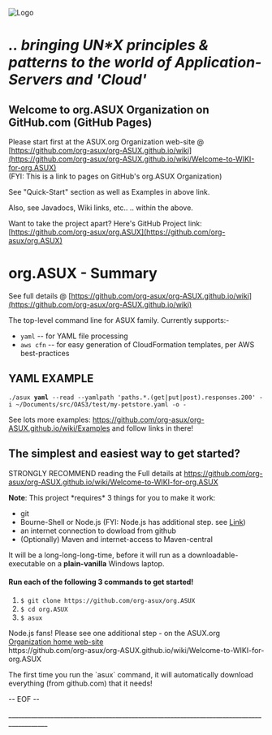 ![Logo](https://drive.google.com/file/d/1zjlUGJ66xQ8prxORzvfHSEF5UZiLH8Oc/view?usp=sharing)

# *.. bringing UN\*X principles & patterns to the world of Application-Servers and 'Cloud'*

## Welcome to org.ASUX Organization on GitHub.com (GitHub Pages)

Please start first at the ASUX.org Organization web-site @<br>
[https://github.com/org-asux/org-ASUX.github.io/wiki](https://github.com/org-asux/org-ASUX.github.io/wiki/Welcome-to-WIKI-for-org.ASUX)<br>
(FYI: This is a link to pages on GitHub's org.ASUX Organization)

See "Quick-Start" section as well as Examples in above link.

Also, see Javadocs, Wiki links, etc.. .. within the above.

Want to take the project apart? Here's GitHub Project link:   [https://github.com/org-asux/org.ASUX](https://github.com/org-asux/org.ASUX)

# org.ASUX - Summary

See full details @ [https://github.com/org-asux/org-ASUX.github.io/wiki](https://github.com/org-asux/org-ASUX.github.io/wiki)

<p>The top-level command line for ASUX family. Currently supports:-</p>
<ul>
  <li><code>yaml</code> -- for YAML file processing</li>
   <li><code>aws cfn</code> -- for easy generation of CloudFormation templates, per AWS best-practices</li>
</ul>

<h2>YAML EXAMPLE</h2>
<p><code>./asux <b>yaml</b> --read --yamlpath 'paths.*.(get|put|post).responses.200' -i ~/Documents/src/OAS3/test/my-petstore.yaml -o - </code></p>

<p>See lots more examples:  <A HREF='https://github.com/org-asux/org-ASUX.github.io/wiki/Examples'>https://github.com/org-asux/org-ASUX.github.io/wiki/Examples</A> and follow links in there! </p>

<h2>The simplest and easiest way to get started?</h2>
<p>STRONGLY RECOMMEND reading the Full details at <A HREF='https://github.com/org-asux/org-ASUX.github.io/wiki/Welcome-to-WIKI-for-org.ASUX'>https://github.com/org-asux/org-ASUX.github.io/wiki/Welcome-to-WIKI-for-org.ASUX</A></p>
<p><b>Note</b>: This project *requires* 3 things for you to make it work:</p>
<ul>
<li>git</li>
<li>Bourne-Shell or Node.js (FYI: Node.js has additional step. see <a href="https://github.com/org-asux/org-ASUX.github.io/wiki/Welcome-to-WIKI-for-org.ASUX#user-content-quick-simple-start">Link</a>)</li>
<li>an internet connection to dowload from github</li>
<li>(Optionally) Maven and internet-access to Maven-central</li>
</ul>
<p>It will be a long-long-long-time, before it will run as a downloadable-executable on a <b>plain-vanilla</b> Windows laptop.</p>

<h4>Run each of the following 3 commands to get started!</h4>

<ol>
<li><code>$ git clone https://github.com/org-asux/org.ASUX</code></li>
<li><code>$ cd org.ASUX</code></li>
<li><code>$ asux</code></li>
</ol>

<p>Node.js fans! Please see one additional step - on the ASUX.org <a href="https://github.com/org-asux/org-ASUX.github.io/wiki/Welcome-to-WIKI-for-org.ASUX">Organization home web-site</a><br>
https://github.com/org-asux/org-ASUX.github.io/wiki/Welcome-to-WIKI-for-org.ASUX
</p>

<p>The first time you run the `asux` command, it will automatically download everything (from github.com) that it needs!</p>

<p>-- EOF --</p>

<p>__________________________________________________________________________________________</p>
<p> &nbsp; </p>

